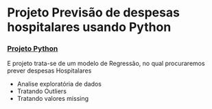 
# Projeto Previsão de despesas hospitalares usando Python


### [Projeto Python](https://github.com/CandidoFernando/python)

E projeto trata-se de um modelo de Regressão, no qual procuraremos prever despesas Hospitalares

* Analise exploratória de dados
* Tratando Outliers
* Tratando valores missing

